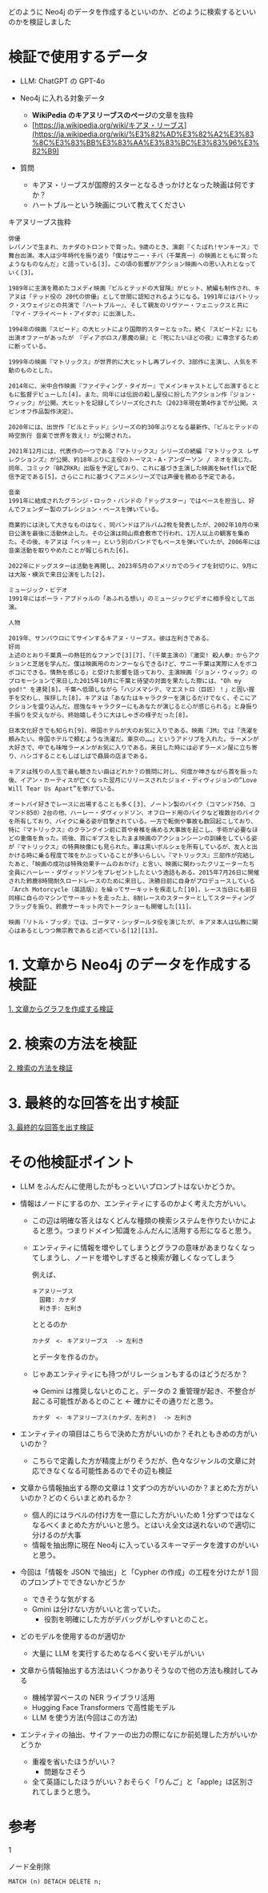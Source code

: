 どのように Neo4j のデータを作成するといいのか、どのように検索するといいのかを検証しました

# 検証で使用するデータ

- LLM: ChatGPT の GPT-4o
- Neo4j に入れる対象データ

  - **WikiPedia のキアヌリーブスのページ**の文章を抜粋
  - [https://ja.wikipedia.org/wiki/キアヌ・リーブス](https://ja.wikipedia.org/wiki/%E3%82%AD%E3%82%A2%E3%83%8C%E3%83%BB%E3%83%AA%E3%83%BC%E3%83%96%E3%82%B9)

- 質問
  - キアヌ・リーブスが国際的スターとなるきっかけとなった映画は何ですか？
  - ハートブルーという映画について教えてください

キアヌリーブス抜粋

```
俳優
レバノンで生まれ、カナダのトロントで育った。9歳のとき、演劇『くたばれ!ヤンキース』で舞台出演。本人は少年時代を振り返り「僕はサニー・チバ（千葉真一）の映画とともに育ったようなものなんだ」と語っている[3]。この頃の影響がアクション映画への思い入れとなっていく[3]。

1989年に主演を務めたコメディ映画『ビルとテッドの大冒険』がヒット、続編も制作され、キアヌは「テッド役の 20代の俳優」として世間に認知されるようになる。1991年にはパトリック・スウェイジとの共演で『ハートブルー』、そして親友のリヴァー・フェニックスと共に『マイ・プライベート・アイダホ』に出演した。

1994年の映画『スピード』の大ヒットにより国際的スターとなった。続く『スピード2』にも出演オファーがあったが　『ディアボロス/悪魔の扉』と『死にたいほどの夜』に専念するために断っている。

1999年の映画『マトリックス』が世界的に大ヒットし再ブレイク、3部作に主演し、人気を不動のものとした。

2014年に、米中合作映画『ファイティング・タイガー』でメインキャストとして出演するとともに監督デビューした[4]。また、同年には伝説の殺し屋役に扮したアクション作『ジョン・ウィック』が公開。大ヒットを記録してシリーズ化された（2023年現在第4作までが公開。スピンオフ作品製作決定）。

2020年には、出世作『ビルとテッド』シリーズの約30年ぶりとなる最新作、『ビルとテッドの時空旅行 音楽で世界を救え!』が公開された。

2021年12月には、代表作の一つである『マトリックス』シリーズの続編『マトリックス レザレクションズ』が公開、約18年ぶりに主役のトーマス・A・アンダーソン / ネオを演じた。同年、コミック『BRZRKR』出版を予定しており、これに基づき主演した映画をNetflixで配信予定である[5]。さらにこれに基づくアニメシリーズでは声優を務める予定である。

音楽
1991年に結成されたグランジ・ロック・バンドの「ドッグスター」ではベースを担当し、好んでフェンダー製のプレシジョン・ベースを弾いている。

商業的には決して大きなものはなく、同バンドはアルバム2枚を発表したが、2002年10月の来日公演を最後に活動休止した。その公演は岡山県倉敷市で行われ、1万人以上の観客を集めた。その後、キアヌは「ベッキー」という別のバンドでもベースを弾いていたが、2006年には音楽活動を取りやめたことが報じられた[6]。

2022年にドッグスターは活動を再開し、2023年5月のアメリカでのライブを封切りに、9月には大阪・横浜で来日公演をした[2]。

ミュージック・ビデオ
1991年にはポーラ・アブドゥルの「あふれる想い」のミュージックビデオに相手役として出演。

人物

2019年、サンパウロにてサインするキアヌ・リーブス。彼は左利きである。
好尚
上述のとおり千葉真一の熱狂的なファンで[3][7]、「（千葉主演の）『激突! 殺人拳』からアクションと芝居を学んだ。僕は映画用のカンフーならできるけど、サニー千葉は実際に人をボコボコにできる。情熱を感じる」と受けた影響を語っており、主演映画『ジョン・ウィック』のプロモーションで来日した2015年10月に千葉と待望の対面を果たした際には、"Oh my god!" を連発[8]。千葉へ低頭しながら「ハジメマシテ、マエストロ（巨匠）！」と固い握手を交わし、挨拶した[8]。キアヌは「あなたはキャラクターを演じるだけでなく、そこにアクションを盛り込んだ。屈強なキャラクターにもあなたが演じると心が感じられる」と身振り手振りを交えながら、終始嬉しそうに大はしゃぎの様子だった[8]。

日本文化好きでも知られ[9]、帝国ホテルが大のお気に入りである。映画『JM』では「洗濯を頼みたい。帝国ホテルで頼むような洗濯だ。東京の……」というアドリブを入れた。ラーメンが大好きで、中でも味噌ラーメンがお気に入りである。来日した時には必ずラーメン屋に立ち寄り、ハシゴすることもしばしばで贔屓の店まである。

キアヌは残りの人生で最も聴きたい曲はどれか？の質問に対し、何度か呻きながら首を振った後、イアン・カーティスが亡くなった翌月にリリースされたジョイ・ディヴィジョンの“Love Will Tear Us Apart”を挙げている。

オートバイ好きでレースに出場することも多く[3]、ノートン製のバイク（コマンド750、コマンド850）2台の他、ハーレー・ダヴィッドソン、オフロード用のバイクなど複数台のバイクを所有しており、バイクに乗る姿が目撃されている。一方で転倒や事故も数回起こしており、特に『マトリックス』のクランクイン前に首や脊椎を痛める大事故を起こし、手術が必要なほどの重傷を負った。術後、首にギプスをしたまま映画のアクションシーンの訓練をしている姿が『マトリックス』の特典映像にも見られた。車は黒いポルシェを所有しているが、友人と出かける時に乗る程度で埃をかぶっていることが多いらしい。『マトリックス』三部作が完結したあと、「映画の成功は特殊効果チームのおかげ」と言い、映画に関わったクリエーターたち全員にハーレー・ダヴィッドソンをプレゼントしたという逸話もある。2015年7月26日に開催された鈴鹿8時間耐久ロードレースのために来日し、決勝日前に自身がプロデュースしている『Arch Motorcycle（英語版）』を繰ってサーキットを疾走した[10]。レース当日にも前日同様に自らのマシンでサーキットを走った上、8耐レースのスターターとしてスターティングフラッグを振り、鈴鹿サーキット内でトークショーも開催した[11]。

映画『リトル・ブッダ』では、ゴータマ・シッダールタ役を演じたが、キアヌ本人は仏教に関心はあるとしつつ無宗教であると述べている[12][13]。
```

# 1. 文章から Neo4j のデータを作成する検証

[1. 文章からグラフを作成する検証](https://github.com/campbel2525/neo4j/blob/main/docs/0_%E6%A4%9C%E8%A8%BC/2_1_%E6%96%87%E7%AB%A0%E3%81%8B%E3%82%89%E3%82%B0%E3%83%A9%E3%83%95%E3%82%92%E4%BD%9C%E6%88%90%E3%81%99%E3%82%8B%E6%A4%9C%E8%A8%BC.md)

# 2. 検索の方法を検証

[2. 検索の方法を検証](https://github.com/campbel2525/neo4j/blob/main/docs/0_%E6%A4%9C%E8%A8%BC/2_2_%E6%A4%9C%E7%B4%A2%E3%81%AE%E6%96%B9%E6%B3%95%E3%82%92%E6%A4%9C%E8%A8%BC.md)

# 3. 最終的な回答を出す検証

[3. 最終的な回答を出す検証](https://github.com/campbel2525/neo4j/blob/main/docs/0_%E6%A4%9C%E8%A8%BC/2_3_%E6%9C%80%E7%B5%82%E7%9A%84%E3%81%AA%E5%9B%9E%E7%AD%94%E3%82%92%E5%87%BA%E3%81%99%E6%A4%9C%E8%A8%BC.md)

# その他検証ポイント

- LLM をふんだんに使用したがもっといいプロンプトはないかどうか。

- 情報はノードにするのか、エンティティにするのかよく考えた方がいい。

  - この辺は明確な答えはなくどんな種類の検索システムを作りたいかによると思う。つまりドメイン知識をふんだんに活用する形になると思う。
  - エンティティに情報を増やしてしまうとグラフの意味があまりなくなってしまうし、ノードを増やしすぎると検索が難しくなってしまう

    例えば、

    ```
    キアヌリーブス
      国籍: カナダ
      利き手: 左利き
    ```

    ととるのか

    ```
    カナダ　<- キアヌリーブス  -> 左利き
    ```

    とデータを作るのか。

  - じゃあエンティティにも持つがリレーションもするのはどうだろか？

    ⇒ Gemini は推奨しないとのこと。データの 2 重管理が起き、不整合が起こる可能性があるとのこと ← 確かにその通りだと思う。

    ```
    カナダ　<- キアヌリーブス(カナダ、左利き)  -> 左利き
    ```

- エンティティの項目はこちらで決めた方がいいのか？それともきめの方がいいのか？

  - こちらで定義した方が精度上がりそうだが、色々なジャンルの文章に対応できなくなる可能性あるのでその辺も検証

- 文章から情報抽出する際の文章は 1 文ずつの方がいいのか？まとめた方がいいのか？どのくらいまとめれるか？

  - 個人的にはラベルの付け方を一意にした方がいいため 1 分ずつではなくなるべくまとめた方がいいと思う。とはいえ全文は送れないので適切に分けるのが大事
  - 情報を抽出際に現在 Neo4j に入っているスキーマデータを渡すのがいいと思う。

- 今回は「情報を JSON で抽出」と「Cypher の作成」の工程を分けたが 1 回のプロンプトでできないかどうか

  - できそうな気がする
  - Gmini は分けない方がいいと言っていた。
    - 役割を明確にした方がデバッグがしやすいとのこと。

- どのモデルを使用するのが適切か

  - 大量に LLM を実行するためなるべく安いモデルがいい

- 文章から情報抽出する方法はいくつかありそうなので他の方法も検討してみる

  - 機械学習ベースの NER ライブラリ活用
  - Hugging Face Transformers で高性能モデル
  - LLM を使う方法(今回はこの方法)

- エンティティの抽出、サイファーの出力の際になにか前処理した方がいいかどうか
  - 重複を省いたほうがいい？
    - 問題なさそう
  - 全て英語にしたほうがいい？おそらく「りんご」と「apple」は区別されてしまうと思う。

# 参考

1

ノード全削除

```
MATCH (n) DETACH DELETE n;
```
